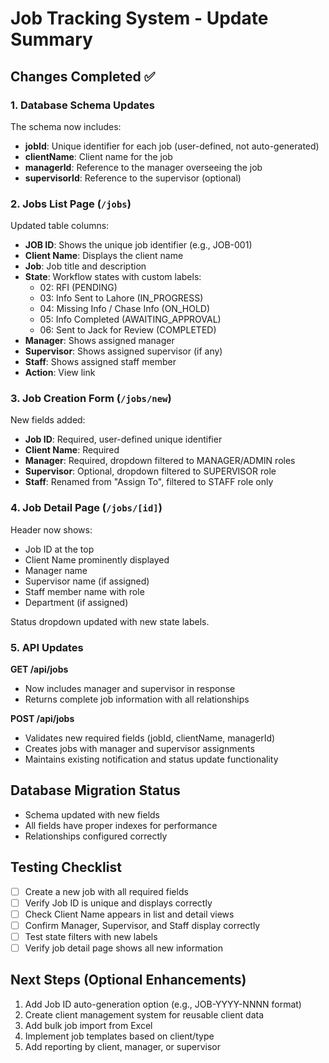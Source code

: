 # Job Tracking System - Update Summary

## Changes Completed ✅

### 1. Database Schema Updates
The schema now includes:
- **jobId**: Unique identifier for each job (user-defined, not auto-generated)
- **clientName**: Client name for the job
- **managerId**: Reference to the manager overseeing the job
- **supervisorId**: Reference to the supervisor (optional)

### 2. Jobs List Page (`/jobs`)
Updated table columns:
- **JOB ID**: Shows the unique job identifier (e.g., JOB-001)
- **Client Name**: Displays the client name
- **Job**: Job title and description
- **State**: Workflow states with custom labels:
  - 02: RFI (PENDING)
  - 03: Info Sent to Lahore (IN_PROGRESS)
  - 04: Missing Info / Chase Info (ON_HOLD)
  - 05: Info Completed (AWAITING_APPROVAL)
  - 06: Sent to Jack for Review (COMPLETED)
- **Manager**: Shows assigned manager
- **Supervisor**: Shows assigned supervisor (if any)
- **Staff**: Shows assigned staff member
- **Action**: View link

### 3. Job Creation Form (`/jobs/new`)
New fields added:
- **Job ID**: Required, user-defined unique identifier
- **Client Name**: Required
- **Manager**: Required, dropdown filtered to MANAGER/ADMIN roles
- **Supervisor**: Optional, dropdown filtered to SUPERVISOR role
- **Staff**: Renamed from "Assign To", filtered to STAFF role only

### 4. Job Detail Page (`/jobs/[id]`)
Header now shows:
- Job ID at the top
- Client Name prominently displayed
- Manager name
- Supervisor name (if assigned)
- Staff member name with role
- Department (if assigned)

Status dropdown updated with new state labels.

### 5. API Updates
**GET /api/jobs**
- Now includes manager and supervisor in response
- Returns complete job information with all relationships

**POST /api/jobs**
- Validates new required fields (jobId, clientName, managerId)
- Creates jobs with manager and supervisor assignments
- Maintains existing notification and status update functionality

## Database Migration Status
- Schema updated with new fields
- All fields have proper indexes for performance
- Relationships configured correctly

## Testing Checklist
- [ ] Create a new job with all required fields
- [ ] Verify Job ID is unique and displays correctly
- [ ] Check Client Name appears in list and detail views
- [ ] Confirm Manager, Supervisor, and Staff display correctly
- [ ] Test state filters with new labels
- [ ] Verify job detail page shows all new information

## Next Steps (Optional Enhancements)
1. Add Job ID auto-generation option (e.g., JOB-YYYY-NNNN format)
2. Create client management system for reusable client data
3. Add bulk job import from Excel
4. Implement job templates based on client/type
5. Add reporting by client, manager, or supervisor
